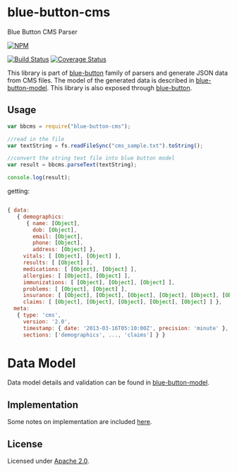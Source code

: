 blue-button-cms
=================

Blue Button CMS Parser

[![NPM](https://nodei.co/npm/blue-button-cms.png)](https://nodei.co/npm/blue-button-cms/)

[![Build Status](https://travis-ci.org/amida-tech/blue-button-cms.svg)](https://travis-ci.org/amida-tech/blue-button-cms)
[![Coverage Status](https://coveralls.io/repos/amida-tech/blue-button-cms/badge.png)](https://coveralls.io/r/amida-tech/blue-button-cms)

This library is part of [blue-button](https://github.com/amida-tech/blue-button) family of parsers and generate JSON data from CMS files.  The model of the generated data is described in [blue-button-model](https://github.com/amida-tech/blue-button-model).  This library is also exposed through [blue-button](https://github.com/amida-tech/blue-button). 

## Usage

``` javascript
var bbcms = require("blue-button-cms");

//read in the file
var textString = fs.readFileSync("cms_sample.txt").toString(); 

//convert the string text file into blue button model
var result = bbcms.parseText(textString); 

console.log(result);
```
getting:

``` javascript

{ data: 
   { demographics: 
      { name: [Object],
        dob: [Object],
        email: [Object],
        phone: [Object],
        address: [Object] },
     vitals: [ [Object], [Object] ],
     results: [ [Object] ],
     medications: [ [Object], [Object] ],
     allergies: [ [Object], [Object] ],
     immunizations: [ [Object], [Object], [Object] ],
     problems: [ [Object], [Object] ],
     insurance: [ [Object], [Object], [Object], [Object], [Object], [Object] ],
     claims: [ [Object], [Object], [Object], [Object], [Object] ] },
  meta: 
   { type: 'cms',
     version: '2.0',
     timestamp: { date: '2013-03-16T05:10:00Z', precision: 'minute' },
     sections: ['demographics', ..., 'claims'] } }

``` 

# Data Model

Data model details and validation can be found in [blue-button-model](https://github.com/amida-tech/blue-button-model).

## Implementation

Some notes on implementation are included [here](./docs/cms.md).

## License

Licensed under [Apache 2.0](./LICENSE).
